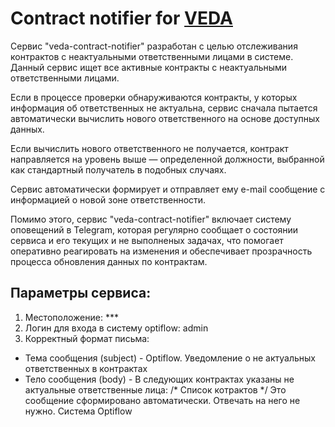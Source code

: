 # Contract notifier for [VEDA](https://github.com/semantic-machines/veda)
Сервис "veda-contract-notifier" разработан с целью отслеживания контрактов с неактуальными ответственными лицами в системе. Данный сервис ищет все активные контракты с неактуальными ответственными лицами.

Если в процессе проверки обнаруживаются контракты, у которых информация об ответственных не актуальна, сервис сначала пытается автоматически вычислить нового ответственного на основе доступных данных.

Если вычислить нового ответственного не получается, контракт направляется на уровень выше — определенной должности, выбранной как стандартный получатель в подобных случаях.

Сервис автоматически формирует и отправляет ему e-mail сообщение с информацией о новой зоне ответственности.

Помимо этого, сервис "veda-contract-notifier" включает систему оповещений в Telegram, которая регулярно сообщает о состоянии сервиса и его текущих и не выполненых задачах, что помогает оперативно реагировать на изменения и обеспечивает прозрачность процесса обновления данных по контрактам.

## Параметры сервиса:
1) Местоположение: ***
2) Логин для входа в систему optiflow: admin
3) Корректный формат письма:
- Тема сообщения (subject) - Optiflow. Уведомление о не актуальных ответственных в контрактах
- Тело сообщения (body) - В следующих контрактах указаны не актуальные ответственные лица:
/*  Список котрактов  */
Это сообщение сформировано автоматически. Отвечать на него не нужно.
Система Optiflow
